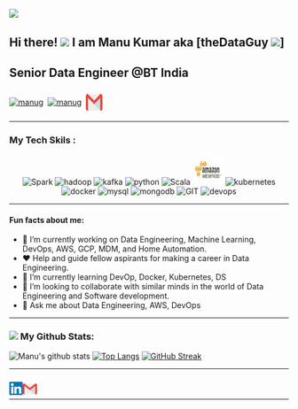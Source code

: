 ![](https://camo.githubusercontent.com/992babdffd8c74a1502de375fbdf7e4d54773242/68747470733a2f2f6d656469612e67697068792e636f6d2f6d656469612f53576f536b4e36447854737a71494b4571762f67697068792e676966)


## Hi there! <img src="https://github.com/TheDudeThatCode/TheDudeThatCode/blob/master/Assets/Hi.gif" width="30px">   I am Manu Kumar aka [theDataGuy <img src="https://media.giphy.com/media/WUlplcMpOCEmTGBtBW/giphy.gif" color="daf7dc" width="30">] 


## Senior Data Engineer @BT India <p align="center">
<a href="https://twitter.com/iammanug" target="blank"><img align="center" src="https://cdn.jsdelivr.net/npm/simple-icons@3.0.1/icons/twitter.svg" alt="manug" height="30" width="30" /></a>&nbsp;
<a href="https://linkedin.com/in/manukumar2" target="blank"><img align="center" src="https://cdn.jsdelivr.net/npm/simple-icons@3.0.1/icons/linkedin.svg" alt="manug" height="30" width="30" /></a>&nbsp;
<a href="mailto:email4manu@gmail.com" target="blank"><img align="center" src="https://github.com/manug25/MANUG25/blob/main/images/Gmail.svg" alt="manug" height="40" width="30" /></a>&nbsp;



---

### My Tech Skils : 
<p align="center">
      <img src="https://www.vectorlogo.zone/logos/apache_spark/apache_spark-ar21.svg" alt="Spark" width="95" height="75"/>
      <img src="https://www.vectorlogo.zone/logos/apache_hadoop/apache_hadoop-ar21.svg" alt="hadoop" width="95" height="65"/>
      <img src="https://www.vectorlogo.zone/logos/apache_kafka/apache_kafka-vertical.svg" alt="kafka" width="55" height="65"/>
      <img src="https://www.vectorlogo.zone/logos/python/python-icon.svg" alt="python" width="65" height="55"/>
      <img src="https://www.vectorlogo.zone/logos/scala-lang/scala-lang-ar21.svg" alt="Scala" width="65" height="65"/>
      <img src="https://github.com/manug25/MANUG25/blob/main/images/aws.gif" alt="aws" width="55" height="55"/>
      <img src="https://www.vectorlogo.zone/logos/kubernetes/kubernetes-icon.svg" alt="kubernetes" width="55" height="55"/>
      <img src="https://www.vectorlogo.zone/logos/docker/docker-official.svg" alt="docker" width="60" height="50"/>
      <img src="https://www.vectorlogo.zone/logos/mysql/mysql-icon.svg" alt="mysql" width="45" height="55"/>
      <img src="https://www.vectorlogo.zone/logos/mongodb/mongodb-icon.svg" alt="mongodb" width="45" height="55"/>
      <img src="https://www.vectorlogo.zone/logos/git-scm/git-scm-icon.svg" alt="GIT" width="55" height="55"/>
      <img src="https://github.com/manug25/MANUG25/blob/main/images/devops.gif" alt="devops" width="55" height="55"/>
</p>


---

#### Fun facts about me:
- 🔭 I’m currently working on Data Engineering, Machine Learning, DevOps, AWS, GCP, MDM, and Home Automation.
- ❤️ Help and guide fellow aspirants for making a career in Data Engineering. 
- 🌱 I’m currently learning DevOp, Docker, Kubernetes, DS
- 👯 I’m looking to collaborate with similar minds in the world of Data Engineering and Software development.
- 💬 Ask me about Data Engineering, AWS, DevOps

---

### <img src='https://media1.giphy.com/media/du3J3cXyzhj75IOgvA/giphy.gif?cid=ecf05e47x2g034i9pzwtzzsd3xgg2w9nr94t4tflbbgo3008&rid=giphy.gif' width='25px'> My Github Stats:
![Manu's github stats](https://github-readme-stats.vercel.app/api?username=manug25&show_icons=true&title_color=ffc857&icon_color=8ac926&text_color=daf7dc&bg_color=151515&hide=issues&count_private=true&include_all_commits=true)
[![Top Langs](https://github-readme-stats.vercel.app/api/top-langs/?username=manug25&layout=compact&text_color=daf7dc&bg_color=151515&hide=css,html,php)](https://github.com/manug25/github-readme-stats)
[![GitHub Streak](https://github-readme-streak-stats.herokuapp.com/?user=manug25&theme=dark)](https://git.io/streak-stats)


---

### 
<a href="https://www.linkedin.com/in/manukumar2/">
    <img align="left" alt="G R | Linkedin" width="24px" src="https://github.com/manug25/MANUG25/blob/main/images/Linkedin.svg" />
  </a>
  <a href="mailto:email4manu@gmail.com">
    <img align="left" alt="G R | Gmail" width="26px" src="https://github.com/manug25/MANUG25/blob/main/images/Gmail.svg" />
  </a>
<br />

---
